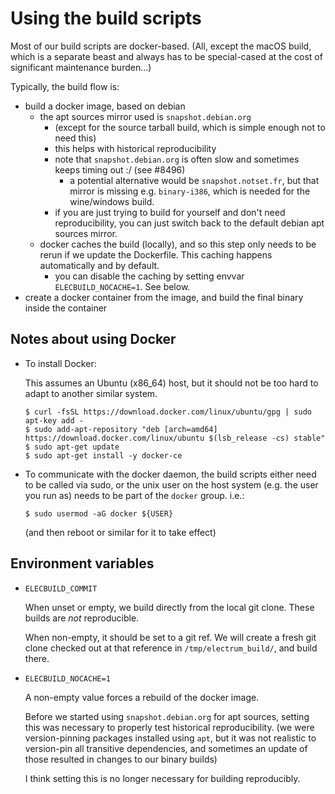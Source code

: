 # Using the build scripts

Most of our build scripts are docker-based.
(All, except the macOS build, which is a separate beast and always has to be special-cased
at the cost of significant maintenance burden...)

Typically, the build flow is:

- build a docker image, based on debian
  - the apt sources mirror used is `snapshot.debian.org`
    - (except for the source tarball build, which is simple enough not to need this)
    - this helps with historical reproducibility
    - note that `snapshot.debian.org` is often slow and sometimes keeps timing out :/
      (see #8496)
      - a potential alternative would be `snapshot.notset.fr`, but that mirror is missing
        e.g. `binary-i386`, which is needed for the wine/windows build.
    - if you are just trying to build for yourself and don't need reproducibility,
      you can just switch back to the default debian apt sources mirror.
  - docker caches the build (locally), and so this step only needs to be rerun
    if we update the Dockerfile. This caching happens automatically and by default.
    - you can disable the caching by setting envvar `ELECBUILD_NOCACHE=1`. See below.
- create a docker container from the image, and build the final binary inside the container


## Notes about using Docker

- To install Docker:

    This assumes an Ubuntu (x86_64) host, but it should not be too hard to adapt to another similar system.

    ```
    $ curl -fsSL https://download.docker.com/linux/ubuntu/gpg | sudo apt-key add -
    $ sudo add-apt-repository "deb [arch=amd64] https://download.docker.com/linux/ubuntu $(lsb_release -cs) stable"
    $ sudo apt-get update
    $ sudo apt-get install -y docker-ce
    ```

- To communicate with the docker daemon, the build scripts either need to be called via sudo,
  or the unix user on the host system (e.g. the user you run as) needs to be
  part of the `docker` group. i.e.:
  ```
  $ sudo usermod -aG docker ${USER}
  ```
  (and then reboot or similar for it to take effect)


## Environment variables

- `ELECBUILD_COMMIT`

    When unset or empty, we build directly from the local git clone. These builds
    are *not* reproducible.

    When non-empty, it should be set to a git ref. We will create a fresh git clone
    checked out at that reference in `/tmp/electrum_build/`, and build there.

- `ELECBUILD_NOCACHE=1`

    A non-empty value forces a rebuild of the docker image.

    Before we started using `snapshot.debian.org` for apt sources,
    setting this was necessary to properly test historical reproducibility.
    (we were version-pinning packages installed using `apt`, but it was not realistic to
     version-pin all transitive dependencies, and sometimes an update of those resulted in
     changes to our binary builds)

    I think setting this is no longer necessary for building reproducibly.

